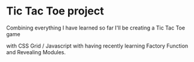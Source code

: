 # Tic Tac Toe project

Combining everything I have learned so far I'll be creating a Tic Tac Toe game

with CSS Grid / Javascript with having recently learning Factory Function and Revealing Modules.